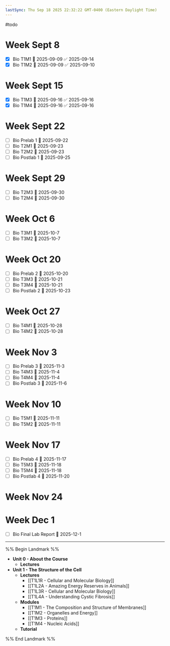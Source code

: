 ```yaml
---
lastSync: Thu Sep 18 2025 22:32:22 GMT-0400 (Eastern Daylight Time)
---
```

#todo
# Week Sept 8
- [x] Bio T1M1 📅 2025-09-09 ✅ 2025-09-14
- [x] Bio T1M2 📅 2025-09-09 ✅ 2025-09-10
# Week Sept 15
- [x] Bio T1M3 📅 2025-09-16 ✅ 2025-09-16
- [x] Bio T1M4 📅 2025-09-16 ✅ 2025-09-16
# Week Sept 22
- [ ] Bio Prelab 1 📅 2025-09-22
- [ ] Bio T2M1 📅 2025-09-23
- [ ] Bio T2M2 📅 2025-09-23
- [ ] Bio Postlab 1 📅 2025-09-25
# Week Sept 29
- [ ] Bio T2M3 📅 2025-09-30
- [ ] Bio T2M4 📅 2025-09-30
# Week Oct 6
- [ ] Bio T3M1 📅 2025-10-7
- [ ] Bio T3M2 📅 2025-10-7
# Week Oct 20
- [ ] Bio Prelab 2 📅 2025-10-20
- [ ] Bio T3M3 📅 2025-10-21
- [ ] Bio T3M4 📅 2025-10-21
- [ ] Bio Postlab 2 📅 2025-10-23
# Week Oct 27
- [ ] Bio T4M1 📅 2025-10-28
- [ ] Bio T4M2 📅 2025-10-28
# Week Nov 3
- [ ] Bio Prelab 3 📅 2025-11-3
- [ ] Bio T4M3 📅 2025-11-4
- [ ] Bio T4M4 📅 2025-11-4
- [ ] Bio Postlab 3 📅 2025-11-6
# Week Nov 10
- [ ] Bio T5M1 📅 2025-11-11
- [ ] Bio T5M2 📅 2025-11-11
# Week Nov 17
- [ ] Bio Prelab 4 📅 2025-11-17
- [ ] Bio T5M3 📅 2025-11-18
- [ ] Bio T5M4 📅 2025-11-18
- [ ] Bio Postlab 4 📅 2025-11-20
# Week Nov 24
# Week Dec 1
- [ ] Bio Final Lab Report 📅 2025-12-1
---
%% Begin Landmark %%
- **Unit 0 - About the Course**
	- **Lectures**
- **Unit 1 - The Structure of the Cell**
	- **Lectures**
		- [[T1L1R - Cellular and Molecular Biology]]
		- [[T1L2A - Amazing Energy Reserves in Animals]]
		- [[T1L3R - Cellular and Molecular Biology]]
		- [[T1L4A - Understanding Cystic Fibrosis]]
	- **Modules**
		- [[T1M1 - The Composition and Structure of Membranes]]
		- [[T1M2 - Organelles and Energy]]
		- [[T1M3 - Proteins]]
		- [[T1M4 - Nucleic Acids]]
	- **Tutorial**

%% End Landmark %%